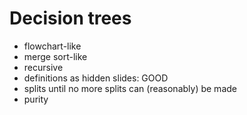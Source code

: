 # Decision trees
- flowchart-like
- merge sort-like
- recursive
- definitions as hidden slides: GOOD
- splits until no more splits can (reasonably) be made
- purity